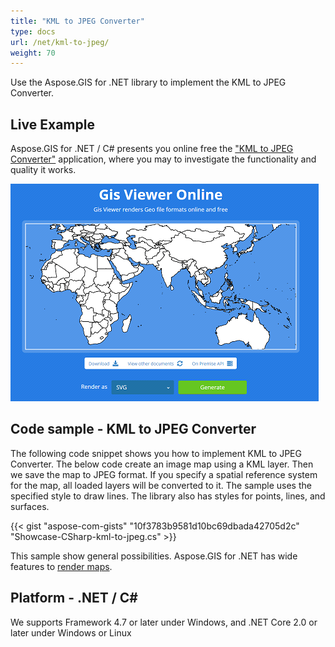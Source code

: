 ```yaml
---
title: "KML to JPEG Converter"
type: docs
url: /net/kml-to-jpeg/
weight: 70
---
```


Use the Aspose.GIS for .NET library to implement the KML to JPEG Converter.

## **Live Example**

Aspose.GIS for .NET / C# presents you online free the ["KML to JPEG Converter"](https://products.aspose.app/gis/viewer/kml-to-jpeg) application, where you may to investigate the functionality and quality it works.

![KML to JPEG Converter App](viewer.png)

## **Code sample - KML to JPEG Converter**

The following code snippet shows you how to implement KML to JPEG Converter. The below code create an image map using a KML layer. Then we save the map to JPEG format. If you specify a spatial reference system for the map, all loaded layers will be converted to it. 
The sample uses the specified style to draw lines. The library also has styles for points, lines, and surfaces.

{{< gist "aspose-com-gists" "10f3783b9581d10bc69dbada42705d2c" "Showcase-CSharp-kml-to-jpeg.cs" >}}

This sample show general possibilities. Aspose.GIS for .NET has wide features to [render maps](https://docs.aspose.com/gis/net/map-rendering/).

## **Platform - .NET / C#**

We supports Framework 4.7 or later under Windows, and .NET Core 2.0 or later under Windows or Linux
